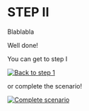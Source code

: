 # STEP II

Blablabla

Well done!

You can get to step I

[![Back to step 1](https://dummyimage.com/200x30/000/fff.png&text=Back+to+step+1)](./step1.md)

or complete the scenario!

[![Complete scenario](https://dummyimage.com/200x30/000/fff.png&text=Complete+scenario)](./finish.md)
